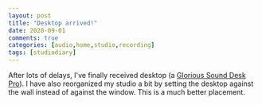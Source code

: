 ```yaml
---
layout: post
title: "Desktop arrived!"
date: 2020-09-01
comments: true
categories: [audio,home,studio,recording]
tags: [studiodiary]
---
```


After lots of delays, I've finally received desktop (a [Glorious Sound Desk Pro](https://www.glorious.de/glorious-sound-desk-pro-black)). I have also reorganized my studio a bit by setting the desktop against the wall instead of against the window. This is a much better placement.
